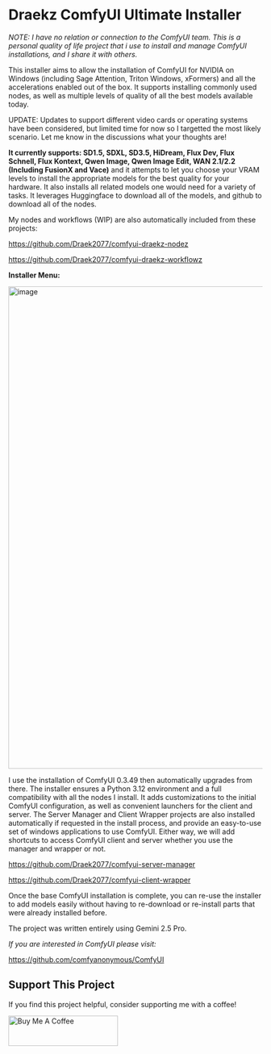# Draekz ComfyUI Ultimate Installer

_NOTE: I have no relation or connection to the ComfyUI team. This is a personal quality of life project that i use to install and manage ComfyUI installations, and I share it with others._

This installer aims to allow the installation of ComfyUI for NVIDIA on Windows (including Sage Attention, Triton Windows, xFormers) and all the accelerations enabled out of the box. It supports installing commonly used nodes, as well as multiple levels of quality of all the best models available today.

UPDATE: Updates to support different video cards or operating systems have been considered, but limited time for now so I targetted the most likely scenario. Let me know in the discussions what your thoughts are!

**It currently supports: SD1.5, SDXL, SD3.5, HiDream, Flux Dev, Flux Schnell, Flux Kontext, Qwen Image, Qwen Image Edit, WAN 2.1/2.2 (Including FusionX and Vace)** and it attempts to let you choose your VRAM levels to install the appropriate models for the best quality for your hardware. It also installs all related models one would need for a variety of tasks. It leverages Huggingface to download all of the models, and github to download all of the nodes.

My nodes and workflows (WIP) are also automatically included from these projects:

https://github.com/Draek2077/comfyui-draekz-nodez

https://github.com/Draek2077/comfyui-draekz-workflowz

**Installer Menu:**

<img width="1333" height="957" alt="image" src="https://github.com/user-attachments/assets/41517804-098a-4b3c-bd2a-08d63e957886" />

I use the installation of ComfyUI 0.3.49 then automatically upgrades from there. The installer ensures a Python 3.12 environment and a full compatibility with all the nodes I install. It adds customizations to the initial ComfyUI configuration, as well as convenient launchers for the client and server. The Server Manager and Client Wrapper projects are also installed automatically if requested in the install process, and provide an easy-to-use set of windows applications to use ComfyUI. Either way, we will add shortcuts to access ComfyUI client and server whether you use the manager and wrapper or not.

https://github.com/Draek2077/comfyui-server-manager

https://github.com/Draek2077/comfyui-client-wrapper

Once the base ComfyUI installation is complete, you can re-use the installer to add models easily without having to re-download or re-install parts that were already installed before.

The project was written entirely using Gemini 2.5 Pro.

_If you are interested in ComfyUI please visit:_

https://github.com/comfyanonymous/ComfyUI

## Support This Project

If you find this project helpful, consider supporting me with a coffee!

<a href="https://buymeacoffee.com/draekzs">
  <img src="https://cdn.buymeacoffee.com/buttons/v2/default-yellow.png" alt="Buy Me A Coffee" style="height: 60px !important;width: 217px !important;" >
</a>
